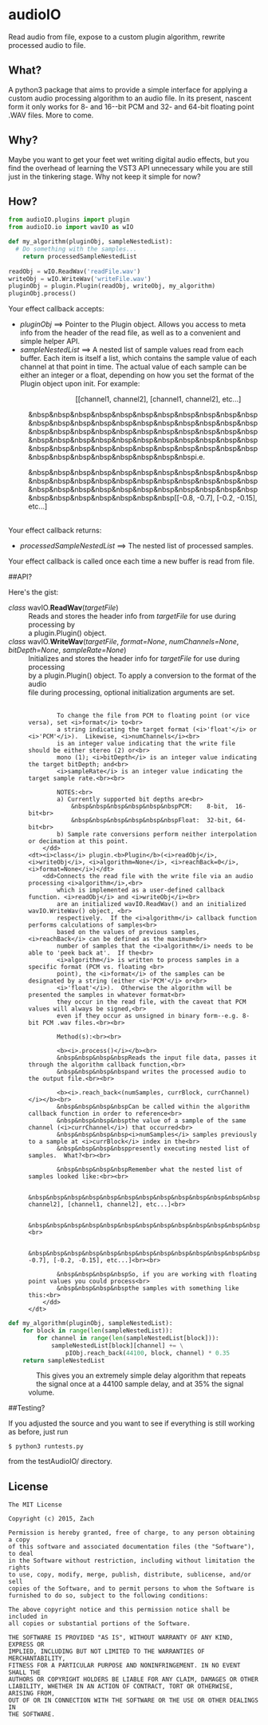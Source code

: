 # audioIO
Read audio from file, expose to a custom plugin algorithm, rewrite processed audio to file.

## What?

A python3 package that aims to provide a simple interface for applying a custom audio
processing algorithm to an audio file.  In its present, nascent form it only works for
8- and 16--bit PCM and 32- and 64-bit floating point .WAV files.  More to come.

## Why?

Maybe you want to get your feet wet writing digital audio effects, but you find the
overhead of learning the VST3 API unnecessary while you are still just in the tinkering
stage.  Why not keep it simple for now?

## How?

```python
from audioIO.plugins import plugin
from audioIO.io import wavIO as wIO

def my_algorithm(pluginObj, sampleNestedList):
  # Do something with the samples...
	return processedSampleNestedList
	
readObj = wIO.ReadWav('readFile.wav')
writeObj = wIO.WriteWav('writeFile.wav')
pluginObj = plugin.Plugin(readObj, writeObj, my_algorithm)
pluginObj.process()
```

Your effect callback accepts:

- *pluginObj*		 ==>  Pointer to the Plugin object.  Allows you access to meta info from the header of the read file, as well as to a convenient and simple helper API.
- *sampleNestedList* ==>  A nested list of sample values read from each buffer.  Each item is itself a list, which contains the sample value of each channel at that point in time.  The actual value of each sample can be either an integer or a float, depending on how you set the format of the Plugin object upon init.  For example:

<dl>
	<dd>                        
&nbsp&nbsp&nbsp&nbsp&nbsp&nbsp&nbsp&nbsp&nbsp&nbsp&nbsp&nbsp&nbsp&nbsp&nbsp&nbsp&nbsp&nbsp&nbsp&nbsp&nbsp&nbsp&nbsp&nbsp[[channel1, channel2], [channel1, channel2], etc...]<br>
                            
&nbsp&nbsp&nbsp&nbsp&nbsp&nbsp&nbsp&nbsp&nbsp&nbsp&nbsp&nbsp&nbsp&nbsp&nbsp&nbsp&nbsp&nbsp&nbsp&nbsp&nbsp&nbsp&nbsp&nbsp&nbsp&nbsp&nbsp&nbsp&nbsp&nbsp&nbsp&nbsp&nbsp&nbsp&nbsp&nbsp&nbsp&nbsp&nbsp&nbsp&nbsp&nbsp&nbsp&nbsp&nbsp&nbsp&nbsp&nbsp&nbsp&nbsp&nbsp&nbsp&nbsp&nbsp&nbsp&nbsp&nbsp&nbsp&nbsp&nbsp&nbsp&nbsp&nbspi.e.<br>
                                    
&nbsp&nbsp&nbsp&nbsp&nbsp&nbsp&nbsp&nbsp&nbsp&nbsp&nbsp&nbsp&nbsp&nbsp&nbsp&nbsp&nbsp&nbsp&nbsp&nbsp&nbsp&nbsp&nbsp&nbsp&nbsp&nbsp&nbsp&nbsp&nbsp&nbsp&nbsp&nbsp&nbsp&nbsp&nbsp&nbsp&nbsp&nbsp&nbsp&nbsp[[-0.8, -0.7], [-0.2, -0.15], etc...]<br><br>
	</dd>
</dl>
                        

Your effect callback returns:

- *processedSampleNestedList*  ==>  The nested list of processed samples.

Your effect callback is called once each time a new buffer is read from file.

##API?

Here's the gist:

<dl>
	<dt><i>class</i> wavIO.<b>ReadWav</b>(<i>targetFile</i>)</dt>
		<dd>Reads and stores the header info from <i>targetFile</i> for use during processing by<br>
			a plugin.Plugin() object.
		</dd>
	<dt><i>class</i> wavIO.<b>WriteWav</b>(<i>targetFile</i>, <i>format=None</i>, <i>numChannels=None</i>, <i>bitDepth=None</i>, <i>sampleRate=None</i>)</dt>
		<dd>Initializes and stores the header info for <i>targetFile</i> for use during processing<br>
			by a plugin.Plugin() object.  To apply a conversion to the format of the audio<br>
			file during processing, optional initialization arguments are set.<br><br>

			To change the file from PCM to floating point (or vice versa), set <i>format</i> to<br>
			a string indicating the target format (<i>'float'</i> or <i>'PCM'</i>).  Likewise, <i>numChannels</i><br>
			is an integer value indicating that the write file should be either stereo (2) or<br>
			mono (1); <i>bitDepth</i> is an integer value indicating the target bitDepth; and<br>
			<i>sampleRate</i> is an integer value indicating the target sample rate.<br><br>
	
			NOTES:<br>
			a) Currently supported bit depths are<br>
				&nbsp&nbsp&nbsp&nbsp&nbsp&nbspPCM:    8-bit,  16-bit<br>
				&nbsp&nbsp&nbsp&nbsp&nbsp&nbspFloat:  32-bit, 64-bit<br>
			b) Sample rate conversions perform neither interpolation or decimation at this point.
		</dd>
	<dt><i>class</i> plugin.<b>Plugin</b>(<i>readObj</i>, <i>writeObj</i>, <i>algorithm=None</i>, <i>reachBack=0</i>, <i>format=None</i>)</dt>
		<dd>Connects the read file with the write file via an audio processing <i>algorithm</i>,<br>
			which is implemented as a user-defined callback function. <i>readObj</i> and <i>writeObj</i><br>
			are an initialized wavIO.ReadWav() and an initialized wavIO.WriteWav() object, <br>
			respectively.  If the <i>algorithm</i> callback function performs calculations of samples<br>
			based on the values of previous samples, <i>reachBack</i> can be defined as the maximum<br>
			number of samples that the <i>algorithm</i> needs to be able to 'peek back at'.  If the<br>
			<i>algorithm</i> is written to process samples in a specific format (PCM vs. floating <br>
			point), the <i>format</i> of the samples can be designated by a string (either <i>'PCM'</i> or<br>
			<i>'float'</i>).  Otherwise the algorithm will be presented the samples in whatever format<br>
			they occur in the read file, with the caveat that PCM values will always be signed,<br>
			even if they occur as unsigned in binary form--e.g. 8-bit PCM .wav files.<br><br>
			
			Method(s):<br><br>
			
			<b><i>.process()</i></b><br>
			&nbsp&nbsp&nbsp&nbspReads the input file data, passes it through the algorithm callback function,<br>
			&nbsp&nbsp&nbsp&nbspand writes the processed audio to the output file.<br><br>
	
			<b><i>.reach_back<(numSamples, currBlock, currChannel)</i></b><br>
			&nbsp&nbsp&nbsp&nbspCan be called within the algorithm callback function in order to reference<br>
			&nbsp&nbsp&nbsp&nbspthe value of a sample of the same channel (<i>currChannel</i>) that occurred<br>
			&nbsp&nbsp&nbsp&nbsp<i>numSamples</i> samples previously to a sample at <i>currBlock</i> index in the<br>
			&nbsp&nbsp&nbsp&nbsppresently executing nested list of samples.  What?<br><br>

			&nbsp&nbsp&nbsp&nbspRemember what the nested list of samples looked like:<br><br>
	
			&nbsp&nbsp&nbsp&nbsp&nbsp&nbsp&nbsp&nbsp&nbsp&nbsp&nbsp&nbsp&nbsp&nbsp&nbsp&nbsp[[channel1, channel2], [channel1, channel2], etc...]<br>
                            
            &nbsp&nbsp&nbsp&nbsp&nbsp&nbsp&nbsp&nbsp&nbsp&nbsp&nbsp&nbsp&nbsp&nbsp&nbsp&nbsp&nbsp&nbsp&nbsp&nbsp&nbsp&nbsp&nbsp&nbsp&nbsp&nbsp&nbsp&nbsp&nbsp&nbsp&nbsp&nbsp&nbsp&nbsp&nbsp&nbsp&nbsp&nbsp&nbsp&nbsp&nbsp&nbsp&nbsp&nbsp&nbsp&nbsp&nbsp&nbsp&nbsp&nbsp&nbsp&nbsp&nbsp&nbsp&nbspi.e.<br>
                                    
            &nbsp&nbsp&nbsp&nbsp&nbsp&nbsp&nbsp&nbsp&nbsp&nbsp&nbsp&nbsp&nbsp&nbsp&nbsp&nbsp&nbsp&nbsp&nbsp&nbsp&nbsp&nbsp&nbsp&nbsp&nbsp&nbsp&nbsp&nbsp&nbsp&nbsp&nbsp&nbsp[[-0.8, -0.7], [-0.2, -0.15], etc...]<br><br>

			&nbsp&nbsp&nbsp&nbspSo, if you are working with floating point values you could process<br>
			&nbsp&nbsp&nbsp&nbspthe samples with something like this:<br>
		</dd>
	</dt>
</dl>
   
```python
def my_algorithm(pluginObj, sampleNestedList):
    for block in range(len(sampleNestedList)):
		for channel in range(len(sampleNestedList[block])):
			sampleNestedList[block][channel] += \
				pIObj.reach_back(44100, block, channel) * 0.35
	return sampleNestedList
```
    
<dl>
		<dd>	
			&nbsp&nbsp&nbsp&nbspThis gives you an extremely simple delay algorithm that repeats<br>
			&nbsp&nbsp&nbsp&nbspthe signal once at a 44100 sample delay, and at 35% the signal volume.<br>
		</dd>
</dl>

##Testing?

If you adjusted the source and you want to see if everything is still working as
before, just run 

```$ python3 runtests.py```

from the testAudioIO/ directory.

## License

```
The MIT License

Copyright (c) 2015, Zach

Permission is hereby granted, free of charge, to any person obtaining a copy
of this software and associated documentation files (the "Software"), to deal
in the Software without restriction, including without limitation the rights
to use, copy, modify, merge, publish, distribute, sublicense, and/or sell
copies of the Software, and to permit persons to whom the Software is
furnished to do so, subject to the following conditions:

The above copyright notice and this permission notice shall be included in
all copies or substantial portions of the Software.

THE SOFTWARE IS PROVIDED "AS IS", WITHOUT WARRANTY OF ANY KIND, EXPRESS OR
IMPLIED, INCLUDING BUT NOT LIMITED TO THE WARRANTIES OF MERCHANTABILITY,
FITNESS FOR A PARTICULAR PURPOSE AND NONINFRINGEMENT. IN NO EVENT SHALL THE
AUTHORS OR COPYRIGHT HOLDERS BE LIABLE FOR ANY CLAIM, DAMAGES OR OTHER
LIABILITY, WHETHER IN AN ACTION OF CONTRACT, TORT OR OTHERWISE, ARISING FROM,
OUT OF OR IN CONNECTION WITH THE SOFTWARE OR THE USE OR OTHER DEALINGS IN
THE SOFTWARE.
```
